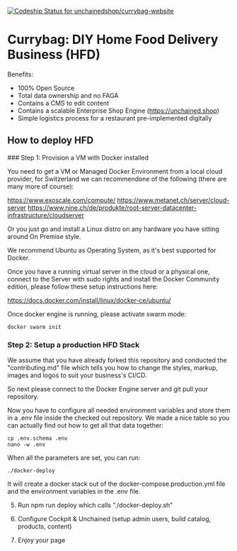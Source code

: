 [![Codeship Status for unchainedshop/currybag-website](https://app.codeship.com/projects/2f18b4a0-57dc-0138-8b6d-4230a644a556/status?branch=master)](https://app.codeship.com/projects/391300)

# Currybag: DIY Home Food Delivery Business (HFD)

Benefits:
- 100% Open Source
- Total data ownership and no FAGA
- Contains a CMS to edit content
- Contains a scalable Enterprise Shop Engine (https://unchained.shop)
- Simple logistics process for a restaurant pre-implemented digitally


## How to deploy HFD

### Step 1: Provision a VM with Docker installed

You need to get a VM or Managed Docker Environment from a local cloud provider, for Switzerland we can recommendone of the following (there are many more of course):

https://www.exoscale.com/compute/
https://www.metanet.ch/server/cloud-server
https://www.nine.ch/de/produkte/root-server-datacenter-infrastructure/cloudserver

Or you just go and install a Linux distro on any hardware you have sitting around On Premise style.

We recommend Ubuntu as Operating System, as it's best supported for Docker.

Once you have a running virtual server in the cloud or a physical one, connect to the Server with sudo rights and install the Docker Community edition, please follow these setup instructions here:

https://docs.docker.com/install/linux/docker-ce/ubuntu/

Once docker engine is running, please activate swarm mode:

```
docker swarm init
```

### Step 2: Setup a production HFD Stack

We assume that you have already forked this repository and conducted the "contributing.md" file which tells you how to change the styles, markup, images and logos to suit your business's CI/CD.

So next please connect to the Docker Engine server and git pull your repository.

Now you have to configure all needed environment variables and store them in a .env file inside the checked out repository. We made a nice table so you can actually find out how to get all that data together:

```
cp .env.schema .env
nano -w .env
```

When all the parameters are set, you can run:

```
./docker-deploy
```

It will create a docker stack out of the docker-compose.production.yml file and the environment variables in the .env file.

5. Run npm run deploy which calls “./docker-deploy.sh”

6. Configure Cockpit & Unchained (setup admin users, build catalog, products, content)

7. Enjoy your page
